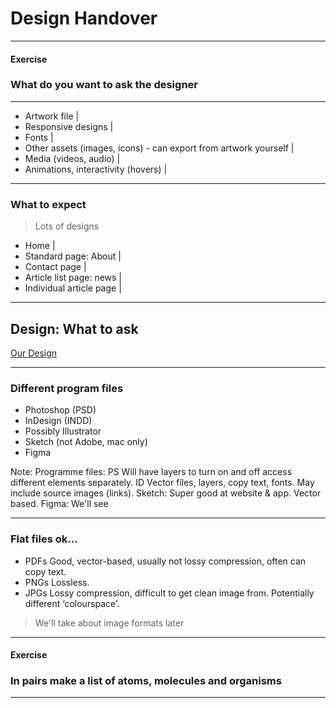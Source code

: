 # Design Handover

---

#### Exercise

### What do you want to ask the designer

---

- Artwork file |
- Responsive designs |
- Fonts |
- Other assets (images, icons) - can export from artwork yourself |
- Media (videos, audio) |
- Animations, interactivity (hovers) |

---

### What to expect

> Lots of designs

- Home |
- Standard page: About |
- Contact page |
- Article list page: news |
- Individual article page |

---

## Design: What to ask

[Our Design](https://www.figma.com/file/6TdVNL837VjTI7yvmiyKXf/Photography-Site-Student-Master?node-id=0%3A1)


---

### Different program files

- Photoshop (PSD)
- InDesign (INDD)
- Possibly Illustrator
- Sketch (not Adobe, mac only)
- Figma


Note:
Programme files: PS Will have layers to turn on and off access different elements separately. ID Vector files, layers, copy text, fonts. May include source images (links). Sketch: Super good at website & app. Vector based. Figma: We'll see

---

### Flat files ok...

- PDFs
	Good, vector-based, usually not lossy compression, often can copy text.
- PNGs
	Lossless.
- JPGs
	Lossy compression, difficult to get clean image from. Potentially different ‘colourspace’.

> We'll take about image formats later

---

#### Exercise

### In pairs make a list of atoms, molecules and organisms

---

